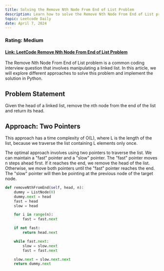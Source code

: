 ```yaml
---
title: Solving the Remove Nth Node From End of List Problem
description: Learn how to solve the Remove Nth Node From End of List problem using Python. Understand the problem statement, grasp the theory, and implement the solution. This is good practice for linked list problems.
topic: Leetcode Daily
date: April 7, 2024
---
```


### Rating: Medium

#### [Link: LeetCode Remove Nth Node From End of List Problem](https://leetcode.com/problems/remove-nth-node-from-end-of-list/description/)

The Remove Nth Node From End of List problem is a common coding interview question that involves manipulating a linked list. In this article, we will explore different approaches to solve this problem and implement the solution in Python.

## Problem Statement

Given the head of a linked list, remove the nth node from the end of the list and return its head.

## Approach: Two Pointers

This approach has a time complexity of O(L), where L is the length of the list, because we traverse the list containing L elements only once.

The optimal approach involves using two pointers to traverse the list. We can maintain a "fast" pointer and a "slow" pointer. The "fast" pointer moves n steps ahead first. If it reaches the end, we remove the head of the list. Otherwise, we move both pointers until the "fast" pointer reaches the end. The "slow" pointer will then be pointing at the previous node of the target node.

```python
def removeNthFromEnd(self, head, n):
    dummy = ListNode(0)
    dummy.next = head
    fast = head
    slow = head

    for i in range(n):
        fast = fast.next

    if not fast:
        return head.next

    while fast.next:
        slow = slow.next
        fast = fast.next

    slow.next = slow.next.next
    return dummy.next
```
